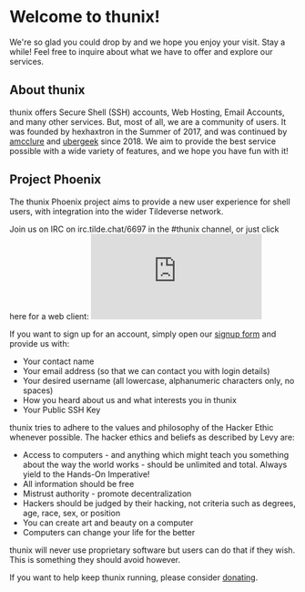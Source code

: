 # Welcome to thunix!

We're so glad you could drop by and we hope you enjoy your visit. Stay a
while! Feel free to inquire about what we have to offer and explore our
services.


## About thunix

thunix offers Secure Shell (SSH) accounts, Web Hosting, Email Accounts,
and many other services. But, most of all, we are a community of users.
It was founded by hexhaxtron in the Summer of 2017, and was continued by
[amcclure](/~amcclure) and [ubergeek](/~ubergeek) since 2018. We aim to
provide the best service possible with a wide variety of features, and
we hope you have fun with it!


## Project Phoenix

The thunix Phoenix project aims to provide a new user experience for
shell users, with integration into the wider Tildeverse network.

Join us on IRC on irc.tilde.chat/6697 in the #thunix channel, or just
click here for a web client: [![#thunix channel](https://tilde.chat/badges/badge.php?channel=%23thunix)](https://web.tilde.chat/?join=thunix)

If you want to sign up for an account, simply open our [signup
form](/signup.php) and provide us with:

* Your contact name
* Your email address (so that we can contact you with login details)
* Your desired username (all lowercase, alphanumeric characters only, no spaces)
* How you heard about us and what interests you in thunix
* Your Public SSH Key

thunix tries to adhere to the values and philosophy of the Hacker Ethic
whenever possible. The hacker ethics and beliefs as described by Levy
are:

* Access to computers - and anything which might teach you something about the way the world works - should be unlimited and total. Always yield to the Hands-On Imperative!
* All information should be free
* Mistrust authority - promote decentralization
* Hackers should be judged by their hacking, not criteria such as degrees, age, race, sex, or position
* You can create art and beauty on a computer
* Computers can change your life for the better

thunix will never use proprietary software but users can do that if they
wish. This is something they should avoid however.

If you want to help keep thunix running, please consider
[donating](donate).
